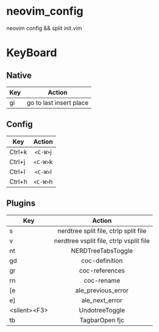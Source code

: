 # neovim_config

neovim config &amp;&amp; split init.vim

# KeyBoard

## Native

| Key |         Action          |
| --- | :---------------------: |
| gi  | go to last insert place |

## Config

| Key    |  Action  |
| ------ | :------: |
| Ctrl+k | `<C-W>`j |
| Ctrl+j | `<C-W>`k |
| Ctrl+l | `<C-W>`l |
| Ctrl+h | `<C-W>`h |

## Plugins

| Key            |                 Action                  |
| -------------- | :-------------------------------------: |
| s              |  nerdtree split file, ctrlp split file  |
| v              | nerdtree vsplit file, ctrlp vsplit file |
| <leader>nt     |           NERDTreeTabsToggle            |
| gd             |             coc-definition              |
| gr             |             coc-references              |
| rn             |               coc-rename                |
| [e             |           ale_previous_error            |
| e]             |             ale_next_error              |
| \<silent>\<F3> |             UndotreeToggle              |
| <leader>tb     |             TagbarOpen fjc              |

